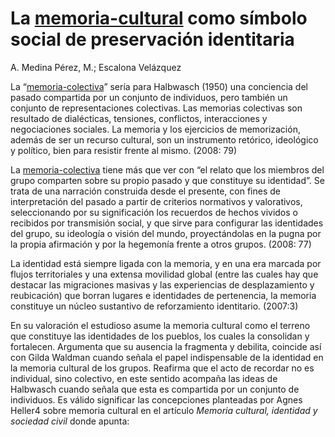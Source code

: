 # La [memoria-cultural](memoria-cultural.md) como símbolo social de preservación identitaria

A. Medina Pérez, M.; Escalona Velázquez

La “[memoria-colectiva](memoria-colectiva.md)” sería para Halbwasch (1950) una conciencia del pasado compartida por un conjunto de individuos, pero también un conjunto de representaciones colectivas. Las memorias colectivas son resultado de dialécticas, tensiones, conflictos, interacciones y negociaciones sociales. La memoria y los ejercicios de memorización, además de ser un recurso cultural, son un instrumento retórico, ideológico y político, bien para resistir frente al mismo. (2008: 79)

La [memoria-colectiva](memoria-colectiva.md) tiene más que ver con “el relato que los miembros del grupo comparten sobre su propio pasado y que constituye su identidad”. Se trata de una narración construida desde el presente, con fines de interpretación del pasado a partir de criterios normativos y valorativos, seleccionando por su significación los recuerdos de hechos vividos o recibidos por transmisión social, y que sirve para configurar las identidades del grupo, su ideología o visión del mundo, proyectándolas en la pugna por la propia afirmación y por la hegemonía frente a otros grupos. (2008: 77)

La identidad está siempre ligada con la memoria, y en una era marcada por flujos territoriales y una extensa movilidad global (entre las cuales hay que destacar las migraciones masivas y las experiencias de desplazamiento y reubicación) que borran lugares e identidades de pertenencia, la memoria constituye un núcleo sustantivo de reforzamiento identitario. (2007:3)

En su valoración el estudioso asume la memoria cultural como el terreno que constituye las identidades de los pueblos, los cuales la consolidan y fortalecen. Argumenta que su ausencia la fragmenta y debilita, coincide así con Gilda Waldman cuando señala el papel indispensable de la identidad en la memoria cultural de los grupos. Reafirma que el acto de recordar no es individual, sino colectivo, en este sentido acompaña las ideas de Halbwasch cuando señala que esta es compartida por un conjunto de individuos. Es válido significar las concepciones planteadas por Agnes Heller4 sobre memoria cultural en el artículo *Memoria cultural, identidad y sociedad civil* donde apunta:
